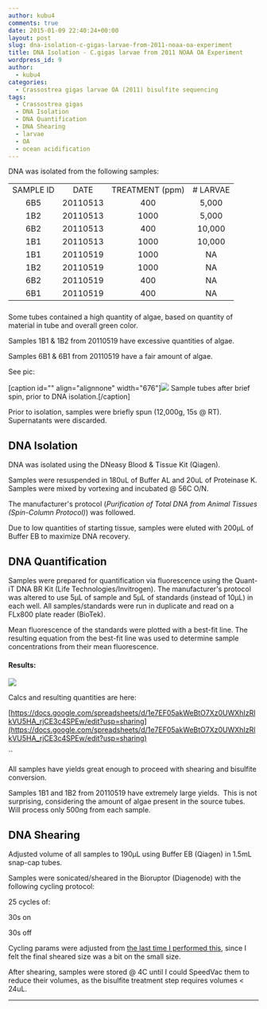 ```yaml
---
author: kubu4
comments: true
date: 2015-01-09 22:40:24+00:00
layout: post
slug: dna-isolation-c-gigas-larvae-from-2011-noaa-oa-experiment
title: DNA Isolation - C.gigas larvae from 2011 NOAA OA Experiment
wordpress_id: 9
author:
  - kubu4
categories:
  - Crassostrea gigas larvae OA (2011) bisulfite sequencing
tags:
  - Crassostrea gigas
  - DNA Isolation
  - DNA Quantification
  - DNA Shearing
  - larvae
  - OA
  - ocean acidification
---
```


DNA was isolated from the following samples:
<table width="263" style="height: 244px;" >
<tbody >
<tr >

<td style="text-align: center;" >SAMPLE ID
</td>

<td style="text-align: center;" >DATE
</td>

<td style="text-align: center;" >TREATMENT (ppm)
</td>

<td style="text-align: center;" ># LARVAE
</td>
</tr>
<tr >

<td style="text-align: center;" >6B5
</td>

<td style="text-align: center;" >20110513
</td>

<td style="text-align: center;" >400
</td>

<td style="text-align: center;" >5,000
</td>
</tr>
<tr >

<td style="text-align: center;" >1B2
</td>

<td style="text-align: center;" >20110513
</td>

<td style="text-align: center;" >1000
</td>

<td style="text-align: center;" >5,000
</td>
</tr>
<tr >

<td style="text-align: center;" >6B2
</td>

<td style="text-align: center;" >20110513
</td>

<td style="text-align: center;" >400
</td>

<td style="text-align: center;" >10,000
</td>
</tr>
<tr >

<td style="text-align: center;" >1B1
</td>

<td style="text-align: center;" >20110513
</td>

<td style="text-align: center;" >1000
</td>

<td style="text-align: center;" >10,000
</td>
</tr>
<tr >

<td style="text-align: center;" >1B1
</td>

<td style="text-align: center;" >20110519
</td>

<td style="text-align: center;" >1000
</td>

<td style="text-align: center;" >NA
</td>
</tr>
<tr >

<td style="text-align: center;" >1B2
</td>

<td style="text-align: center;" >20110519
</td>

<td style="text-align: center;" >1000
</td>

<td style="text-align: center;" >NA
</td>
</tr>
<tr >

<td style="text-align: center;" >6B2
</td>

<td style="text-align: center;" >20110519
</td>

<td style="text-align: center;" >400
</td>

<td style="text-align: center;" >NA
</td>
</tr>
<tr >

<td style="text-align: center;" >6B1
</td>

<td style="text-align: center;" >20110519
</td>

<td style="text-align: center;" >400
</td>

<td style="text-align: center;" >NA
</td>
</tr>
</tbody>
</table>


Some tubes contained a high quantity of algae, based on quantity of material in tube and overall green color.

Samples 1B1 & 1B2 from 20110519 have excessive quantities of algae.

Samples 6B1 & 6B1 from 20110519 have a fair amount of algae.

See pic:



[caption id="" align="alignnone" width="676"]![](https://eagle.fish.washington.edu/Arabidopsis/20150109%20-%20Gigas_Larvae_OA_tubes.JPG) Sample tubes after brief spin, prior to DNA isolation.[/caption]

Prior to isolation, samples were briefly spun (12,000g, 15s @ RT). Supernatants were discarded.






## DNA Isolation


DNA was isolated using the DNeasy Blood & Tissue Kit (Qiagen).

Samples were resuspended in 180uL of Buffer AL and 20uL of Proteinase K. Samples were mixed by vortexing and incubated @ 56C O/N.

The manufacturer's protocol (_Purification of Total DNA from Animal Tissues (Spin-Column Protocol)_) was followed.

Due to low quantities of starting tissue, samples were eluted with 200μL of Buffer EB to maximize DNA recovery.




## DNA Quantification


Samples were prepared for quantification via fluorescence using the Quant-iT DNA BR Kit (Life Technologies/Invitrogen). The manufacturer's protocol was altered to use 5μL of sample and 5μL of standards (instead of 10μL) in each well. All samples/standards were run in duplicate and read on a FLx800 plate reader (BioTek).

Mean fluorescence of the standards were plotted with a best-fit line. The resulting equation from the best-fit line was used to determine sample concentrations from their mean fluorescence.




#### Results:


![](https://eagle.fish.washington.edu/Arabidopsis/20150109%20-%20CgigasOAquantsEquation.jpg)

Calcs and resulting quantities are here:

[https://docs.google.com/spreadsheets/d/1e7EF05akWeBtO7Xz0UWXhIzRlkVU5HA_rjCE3c4SPEw/edit?usp=sharing](https://docs.google.com/spreadsheets/d/1e7EF05akWeBtO7Xz0UWXhIzRlkVU5HA_rjCE3c4SPEw/edit?usp=sharing)

``



All samples have yields great enough to proceed with shearing and bisulfite conversion.

Samples 1B1 and 1B2 from 20110519 have extremely large yields.  This is not surprising, considering the amount of algae present in the source tubes.  Will process only 500ng from each sample.






## DNA Shearing


Adjusted volume of all samples to 190μL using Buffer EB (Qiagen) in 1.5mL snap-cap tubes.

Samples were sonicated/sheared in the Bioruptor (Diagenode) with the following cycling protocol:

25 cycles of:

30s on

30s off

Cycling params were adjusted from [the last time I performed this](https://genefish.wikispaces.com/Sam%27s+Working+Notebook+August+-+December+2014#sjw20141126), since I felt the final sheared size was a bit on the small size.

After shearing, samples were stored @ 4C until I could SpeedVac them to reduce their volumes, as the bisulfite treatment step requires volumes < 24uL.



* * *




